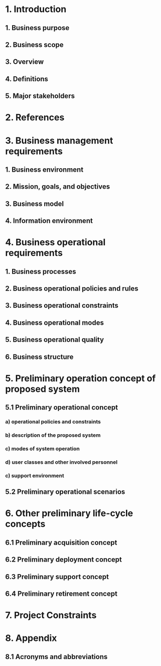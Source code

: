# 1. Introduction
## 1. Business purpose
## 2. Business scope
## 3. Overview
## 4. Definitions
## 5. Major stakeholders 
# 2. References
# 3. Business management requirements
## 1. Business environment
## 2. Mission, goals, and objectives
## 3. Business model
## 4. Information environment
# 4. Business operational requirements
## 1. Business processes
## 2. Business operational policies and rules
## 3. Business operational constraints
## 4. Business operational modes
## 5. Business operational quality
## 6. Business structure

# 5. Preliminary operation concept of proposed system
## 5.1 Preliminary operational concept
### a) operational policies and constraints
### b) description of the proposed system
### c) modes of system operation
### d) user classes and other involved personnel
### c) support environment
## 5.2 Preliminary operational scenarios
# 6. Other preliminary life-cycle concepts
## 6.1 Preliminary acquisition concept
## 6.2 Preliminary deployment concept
## 6.3 Preliminary support concept
## 6.4 Preliminary retirement concept
# 7. Project Constraints
# 8. Appendix
## 8.1 Acronyms and abbreviations
